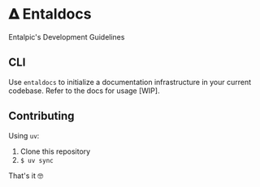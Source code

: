 # 𝚫 Entaldocs

Entalpic's Development Guidelines

## CLI

Use `entaldocs` to initialize a documentation infrastructure in your current codebase. Refer to the docs for usage [WIP].

## Contributing

Using `uv`:

1. Clone this repository
2. `$ uv sync`

That's it 🤓
